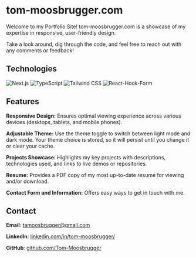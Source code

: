 # tom-moosbrugger.com

Welcome to my Portfolio Site! tom-moosbrugger.com is a showcase of my expertise in responsive, user-friendly design.

Take a look around, dig through the code, and feel free to reach out with any comments or feedback!

## Technologies

![Next.js](https://img.shields.io/badge/next.js-000000?style=for-the-badge&logo=nextdotjs&logoColor=white) ![TypeScript](https://img.shields.io/badge/TypeScript-3178C6?style=for-the-badge&logo=typescript&logoColor=white) ![Tailwind CSS](https://img.shields.io/badge/Tailwind_CSS-grey?style=for-the-badge&logo=tailwind-css&logoColor=38B2AC) ![React-Hook-Form](https://img.shields.io/badge/react--hook--form-EC5990?style=for-the-badge&logo=reacthookform&logoColor=white) 

## Features

**Responsive Design:** Ensures optimal viewing experience across various devices (desktops, tablets, and mobile phones).

**Adjustable Theme:** Use the theme toggle to switch between light mode and dark mode. Your theme choice is stored, so it will persist until you change it or clear your cache. 

**Projects Showcase:** Highlights my key projects with descriptions, technologies used, and links to live demos or repositories.

**Resume:** Provides a PDF copy of my most up-to-date resume for viewing and/or download.

**Contact Form and Information:** Offers easy ways to get in touch with me.

## Contact

**Email**: [tamoosbrugger@gmail.com](mailto:tamoosbrugger@gmail.com)

**LinkedIn**: [linkedin.com/in/tom-moosbrugger/](https://www.linkedin.com/in/tom-moosbrugger/)

**GitHub**: [github.com/Tom-Moosbrugger](https://github.com/Tom-Moosbrugger)